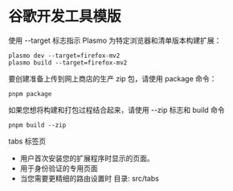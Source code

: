 # 谷歌开发工具模版


使用 --target 标志指示 Plasmo 为特定浏览器和清单版本构建扩展：
```shell
plasmo dev --target=firefox-mv2
plasmo build --target=firefox-mv2
```


要创建准备上传到网上商店的生产 zip 包，请使用 package 命令：
```shell
pnpm package

```

如果您想将构建和打包过程结合起来，请使用 --zip 标志和 build 命令

```shell
pnpm build --zip
```


tabs 标签页
- 用户首次安装您的扩展程序时显示的页面。
- 用于身份验证的专用页面
- 当您需要更精细的路由设置时
目录: src/tabs